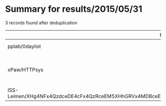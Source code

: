 
# Summary for results/2015/05/31
    
3 records found after deduplication

| full_name | description | html_url | matched_list | matched_count | pushed_at | size | stargazers_count | language | forks_count | vul_ids |
|---------------------------------------------------------------------------------------------------------------|----------------------------------------------------------------------------------------------------|----------------------------------------------------------------------------------------------------------------------------------|----------------|-----------------|---------------------------|--------|--------------------|------------|---------------|-------------------------------|
| pplab/0daylist | Test auto ftp list | https://github.com/pplab/0daylist | ['0day'] | 1 | 2015-05-31 21:32:53+00:00 | 9216 | 0 | nan | 0 | [] |
| xPaw/HTTPsys | 🔥 A checker site for MS15-034 / CVE-2015-1635 | https://github.com/xPaw/HTTPsys | ['exploit'] | 1 | 2015-05-31 10:16:34+00:00 | 199 | 37 | PHP | 15 | ['CVE-2015-1635', 'MS15-034'] |
| ISS-Leimen/XHg4NFx4QzdceDE4cFx4QzRceEM5XHhGRVx4MDBceEVDXHg5Q1x4RUZceEI5XHhDMGlceEFFfkNOXGVcdlx4OTNceEE5XHhDNw | XHg4NFx4QzdceDE4cFx4QzRceEM5XHhGRVx4MDBceEVDXHg5Q1x4RUZceEI5XHhDMGlceEFFfkNOXGVcdlx4OTNceEE5XHhDNw | https://github.com/ISS-Leimen/XHg4NFx4QzdceDE4cFx4QzRceEM5XHhGRVx4MDBceEVDXHg5Q1x4RUZceEI5XHhDMGlceEFFfkNOXGVcdlx4OTNceEE5XHhDNw | ['rce'] | 1 | 2015-05-31 08:47:54+00:00 | 100 | 0 | Ruby | 0 | [] |
